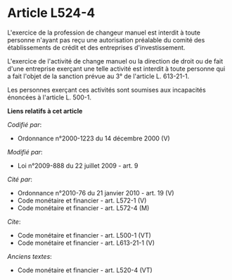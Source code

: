 # Article L524-4

L'exercice de la profession de changeur manuel est interdit à toute personne n'ayant pas reçu une autorisation préalable du
comité des établissements de crédit et des entreprises d'investissement.

L'exercice de l'activité de change manuel ou la direction de droit ou de fait d'une entreprise exerçant une telle activité
est interdit à toute personne qui a fait l'objet de la sanction prévue au 3° de l'article L. 613-21-1. 

Les personnes exerçant ces activités sont soumises aux incapacités énoncées à l'article L. 500-1.

**Liens relatifs à cet article**

_Codifié par_:

  - Ordonnance n°2000-1223 du 14 décembre 2000 (V)

_Modifié par_:

  - Loi n°2009-888 du 22 juillet 2009 - art. 9

_Cité par_:

  - Ordonnance n°2010-76 du 21 janvier 2010 - art. 19 (V)
  - Code monétaire et financier - art. L572-1 (V)
  - Code monétaire et financier - art. L572-4 (M)

_Cite_:

  - Code monétaire et financier - art. L500-1 (VT)
  - Code monétaire et financier - art. L613-21-1 (V)

_Anciens textes_:

  - Code monétaire et financier - art. L520-4 (VT)
